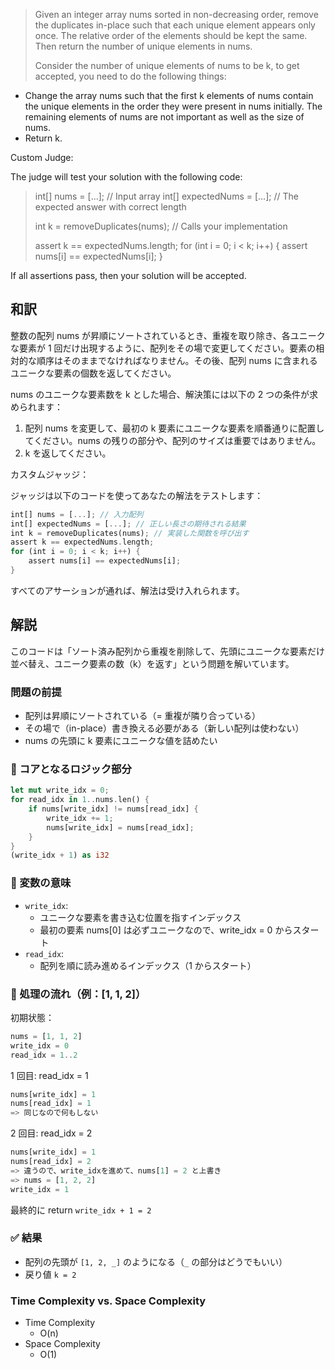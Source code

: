> Given an integer array nums sorted in non-decreasing order, remove the duplicates in-place such that each unique element appears only once. The relative order of the elements
> should be kept the same. Then return the number of unique elements in nums.
>
> Consider the number of unique elements of nums to be k, to get accepted, you need to do the following things:

- Change the array nums such that the first k elements of nums contain the unique elements in the order they were present in nums initially. The remaining elements of nums are not important as well as the size of nums.
- Return k.

Custom Judge:

The judge will test your solution with the following code:

> int[] nums = [...]; // Input array
> int[] expectedNums = [...]; // The expected answer with correct length
>
> int k = removeDuplicates(nums); // Calls your implementation
>
> assert k == expectedNums.length;
> for (int i = 0; i < k; i++) {
> assert nums[i] == expectedNums[i];
> }

If all assertions pass, then your solution will be accepted.

## 和訳

整数の配列 nums が昇順にソートされているとき、重複を取り除き、各ユニークな要素が 1 回だけ出現するように、配列をその場で変更してください。要素の相対的な順序はそのままでなければなりません。その後、配列 nums に含まれるユニークな要素の個数を返してください。

nums のユニークな要素数を k とした場合、解決策には以下の 2 つの条件が求められます：

1. 配列 nums を変更して、最初の k 要素にユニークな要素を順番通りに配置してください。nums の残りの部分や、配列のサイズは重要ではありません。
2. k を返してください。

カスタムジャッジ：

ジャッジは以下のコードを使ってあなたの解法をテストします：

```rs
int[] nums = [...]; // 入力配列
int[] expectedNums = [...]; // 正しい長さの期待される結果
int k = removeDuplicates(nums); // 実装した関数を呼び出す
assert k == expectedNums.length;
for (int i = 0; i < k; i++) {
    assert nums[i] == expectedNums[i];
}
```

すべてのアサーションが通れば、解法は受け入れられます。

## 解説

このコードは「ソート済み配列から重複を削除して、先頭にユニークな要素だけ並べ替え、ユニーク要素の数（k）を返す」という問題を解いています。

### 問題の前提

- 配列は昇順にソートされている（= 重複が隣り合っている）
- その場で（in-place）書き換える必要がある（新しい配列は使わない）
- nums の先頭に k 要素にユニークな値を詰めたい

### 🧠 コアとなるロジック部分

```rs
let mut write_idx = 0;
for read_idx in 1..nums.len() {
    if nums[write_idx] != nums[read_idx] {
        write_idx += 1;
        nums[write_idx] = nums[read_idx];
    }
}
(write_idx + 1) as i32
```

### 🧱 変数の意味

- `write_idx`:
  - ユニークな要素を書き込む位置を指すインデックス
  - 最初の要素 nums[0] は必ずユニークなので、write_idx = 0 からスタート
- `read_idx`:
  - 配列を順に読み進めるインデックス（1 からスタート）

### 🔁 処理の流れ（例：[1, 1, 2]）

初期状態：

```rs
nums = [1, 1, 2]
write_idx = 0
read_idx = 1..2
```

1 回目: read_idx = 1

```rs
nums[write_idx] = 1
nums[read_idx] = 1
=> 同じなので何もしない
```

2 回目: read_idx = 2

```rs
nums[write_idx] = 1
nums[read_idx] = 2
=> 違うので、write_idxを進めて、nums[1] = 2 と上書き
=> nums = [1, 2, 2]
write_idx = 1
```

最終的に return `write_idx + 1 = 2`

### ✅ 結果

- 配列の先頭が `[1, 2, _]` のようになる（`_` の部分はどうでもいい）
- 戻り値 `k = 2`

### Time Complexity vs. Space Complexity

- Time Complexity
  - O(n)
- Space Complexity
  - O(1)
